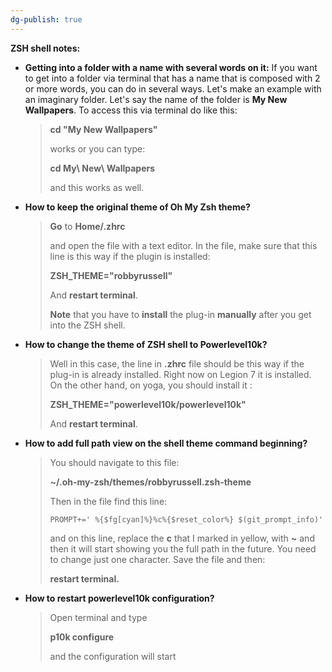 ```yaml
---
dg-publish: true
---
```

**ZSH shell notes:**

- **Getting into a folder with a name with several words on it:** If you want to get into a folder via terminal that has a name that is composed with 2 or more words, you can do in several ways. Let's make an example with an imaginary folder. Let's say the name of the folder is **My New Wallpapers**. To access this via terminal do like this:
	> **cd "My New Wallpapers"**
	> 
	> works or you can type:
	> 
	> **cd My\ New\ Wallpapers**
	> 
	> and this works as well.

- **How to keep the original theme of Oh My Zsh theme?**

	> **Go** to **Home/.zhrc**
	> 
	> and open the file with a text editor. In the file, make sure that this line is this way if the plugin is installed:
	> 
	> **ZSH_THEME="robbyrussell"**
	> 
	> And **restart terminal**.
	> 
	> **Note** that you have to **install** the plug-in **manually** after you get into the ZSH shell.

- **How to change the theme of ZSH shell to Powerlevel10k?**

	> Well in this case, the line in **.zhrc** file should be this way if the plug-in is already installed. Right now on Legion 7 it is installed. On the other hand, on yoga, you should install it :
	> 
	> **ZSH_THEME="powerlevel10k/powerlevel10k"**
	> 
	> And **restart terminal**.

- **How to add full path view on the shell theme command beginning?**

	> You should navigate to this file:
	> 
	> **~/.oh-my-zsh/themes/robbyrussell.zsh-theme**
	> 
	> Then in the file find this line:
	> 
	> `PROMPT+=' %{$fg[cyan]%}%c%{$reset_color%} $(git_prompt_info)'`
	> 
	> and on this line, replace the **c** that I marked in yellow, with **~** and then it will start showing you the full path in the future. You need to change just one character. Save the file and then:
	> 
	> **restart terminal.**

- **How to restart powerlevel10k configuration?**

	> Open terminal and type
	> 
	> **p10k configure**
	> 
	> and the configuration will start